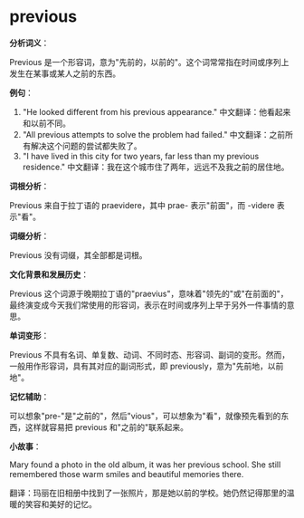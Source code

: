 # previous

**分析词义**：

  

Previous 是一个形容词，意为"先前的，以前的"。这个词常常指在时间或序列上发生在某事或某人之前的东西。

  

**例句**：

  

1.  "He looked different from his previous appearance." 中文翻译：他看起来和以前不同。
2.  "All previous attempts to solve the problem had failed." 中文翻译：之前所有解决这个问题的尝试都失败了。
3.  "I have lived in this city for two years, far less than my previous residence." 中文翻译：我在这个城市住了两年，远远不及我之前的居住地。

  

**词根分析**：

  

Previous 来自于拉丁语的 praevidere，其中 prae- 表示"前面"，而 -videre 表示"看"。

  

**词缀分析**：

  

Previous 没有词缀，其全部都是词根。

  

**文化背景和发展历史**：

  

Previous 这个词源于晚期拉丁语的"praevius"，意味着"领先的"或"在前面的"，最终演变成今天我们常使用的形容词，表示在时间或序列上早于另外一件事情的意思。

  

**单词变形**：

  

Previous 不具有名词、单复数、动词、不同时态、形容词、副词的变形。然而，一般用作形容词，具有其对应的副词形式，即 previously，意为"先前地，以前地"。

  

**记忆辅助**：

  

可以想象"pre-"是"之前的"，然后"vious"，可以想象为"看"，就像预先看到的东西，这样就容易把 previous 和"之前的"联系起来。

  

**小故事**：

  

Mary found a photo in the old album, it was her previous school. She still remembered those warm smiles and beautiful memories there.

  

翻译：玛丽在旧相册中找到了一张照片，那是她以前的学校。她仍然记得那里的温暖的笑容和美好的记忆。
